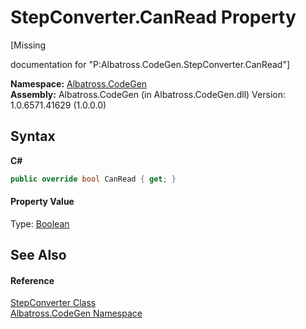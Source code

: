 # StepConverter.CanRead Property 
 

\[Missing <summary> documentation for "P:Albatross.CodeGen.StepConverter.CanRead"\]

**Namespace:**&nbsp;<a href="DCDDD28E">Albatross.CodeGen</a><br />**Assembly:**&nbsp;Albatross.CodeGen (in Albatross.CodeGen.dll) Version: 1.0.6571.41629 (1.0.0.0)

## Syntax

**C#**<br />
``` C#
public override bool CanRead { get; }
```


#### Property Value
Type: <a href="http://msdn2.microsoft.com/en-us/library/a28wyd50" target="_blank">Boolean</a>

## See Also


#### Reference
<a href="2B39026A">StepConverter Class</a><br /><a href="DCDDD28E">Albatross.CodeGen Namespace</a><br />